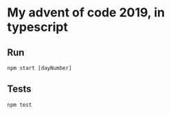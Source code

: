 # My advent of code 2019, in typescript

## Run

```
npm start [dayNumber]
```

## Tests

```
npm test
```
